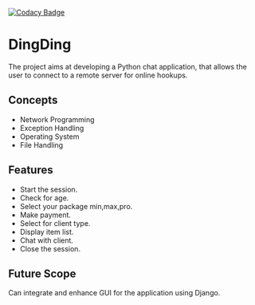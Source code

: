 [![Codacy Badge](https://app.codacy.com/project/badge/Grade/53a1ec37c9b749b78b9f697954d9ef7a)](https://www.codacy.com/gh/99002508/DingDing/dashboard?utm_source=github.com&amp;utm_medium=referral&amp;utm_content=99002508/DingDing&amp;utm_campaign=Badge_Grade)

# DingDing
The project aims at developing a Python chat application, that allows the user to connect to a remote server for online hookups.

## Concepts
  - Network Programming
  - Exception Handling
  - Operating System
  - File Handling

## Features
  - Start the session.
  - Check for age.
  - Select your package min,max,pro.
  - Make payment.
  - Select for client type.
  - Display item list. 
  - Chat with client.
  - Close the session.

## Future Scope
Can integrate and enhance GUI for the application using Django.

